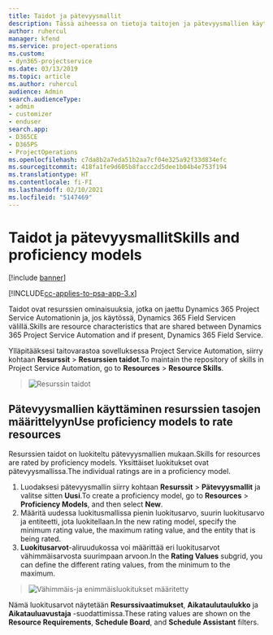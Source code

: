 ```yaml
---
title: Taidot ja pätevyysmallit
description: Tässä aiheessa on tietoja taitojen ja pätevyysmallien käyttämisestä.
author: ruhercul
manager: kfend
ms.service: project-operations
ms.custom:
- dyn365-projectservice
ms.date: 03/13/2019
ms.topic: article
ms.author: ruhercul
audience: Admin
search.audienceType:
- admin
- customizer
- enduser
search.app:
- D365CE
- D365PS
- ProjectOperations
ms.openlocfilehash: c7da8b2a7eda51b2aa7cf04e325a92f33d834efc
ms.sourcegitcommit: 418fa1fe9d605b8faccc2d5dee1b04b4e753f194
ms.translationtype: HT
ms.contentlocale: fi-FI
ms.lasthandoff: 02/10/2021
ms.locfileid: "5147469"
---
```

# <a name="skills-and-proficiency-models"></a><span data-ttu-id="f2cbd-103">Taidot ja pätevyysmallit</span><span class="sxs-lookup"><span data-stu-id="f2cbd-103">Skills and proficiency models</span></span>

[!include [banner](../includes/psa-now-project-operations.md)]

[!INCLUDE[cc-applies-to-psa-app-3.x](../includes/cc-applies-to-psa-app-3x.md)]

<span data-ttu-id="f2cbd-104">Taidot ovat resurssien ominaisuuksia, jotka on jaettu Dynamics 365 Project Service Automationin ja, jos käytössä, Dynamics 365 Field Servicen välillä.</span><span class="sxs-lookup"><span data-stu-id="f2cbd-104">Skills are resource characteristics that are shared between Dynamics 365 Project Service Automation and if present, Dynamics 365 Field Service.</span></span> 

<span data-ttu-id="f2cbd-105">Ylläpitääksesi taitovarastoa sovelluksessa Project Service Automation, siirry kohtaan **Resurssit** \> **Resurssien taidot**.</span><span class="sxs-lookup"><span data-stu-id="f2cbd-105">To maintain the repository of skills in Project Service Automation, go to **Resources** \> **Resource Skills**.</span></span> 

> ![Resurssin taidot](media/Resource-Management-image84.png)

## <a name="use-proficiency-models-to-rate-resources"></a><span data-ttu-id="f2cbd-107">Pätevyysmallien käyttäminen resurssien tasojen määrittelyyn</span><span class="sxs-lookup"><span data-stu-id="f2cbd-107">Use proficiency models to rate resources</span></span>

<span data-ttu-id="f2cbd-108">Resurssien taidot on luokiteltu pätevyysmallien mukaan.</span><span class="sxs-lookup"><span data-stu-id="f2cbd-108">Skills for resources are rated by proficiency models.</span></span> <span data-ttu-id="f2cbd-109">Yksittäiset luokitukset ovat pätevyysmallissa.</span><span class="sxs-lookup"><span data-stu-id="f2cbd-109">The individual ratings are in a proficiency model.</span></span> 

1. <span data-ttu-id="f2cbd-110">Luodaksesi pätevyysmallin siirry kohtaan **Resurssit** \> **Pätevyysmallit** ja valitse sitten **Uusi**.</span><span class="sxs-lookup"><span data-stu-id="f2cbd-110">To create a proficiency model, go to **Resources** \> **Proficiency Models**, and then select **New**.</span></span>
2. <span data-ttu-id="f2cbd-111">Määritä uudessa luokitusmallissa pienin luokitusarvo, suurin luokitusarvo ja entiteetti, jota luokitellaan.</span><span class="sxs-lookup"><span data-stu-id="f2cbd-111">In the new rating model, specify the minimum rating value, the maximum rating value, and the entity that is being rated.</span></span>
3. <span data-ttu-id="f2cbd-112">**Luokitusarvot**-aliruudukossa voi määrittää eri luokitusarvot vähimmäisarvosta suurimpaan arvoon.</span><span class="sxs-lookup"><span data-stu-id="f2cbd-112">In the **Rating Values** subgrid, you can define the different rating values, from the minimum to the maximum.</span></span>

> ![Vähimmäis-ja enimmäisluokitukset määritetty](media/Resource-Management-image85.png)

<span data-ttu-id="f2cbd-114">Nämä luokitusarvot näytetään **Resurssivaatimukset**, **Aikataulutaulukko** ja **Aikatauluavustaja** -suodattimissa.</span><span class="sxs-lookup"><span data-stu-id="f2cbd-114">These rating values are shown on the **Resource Requirements**, **Schedule Board**, and **Schedule Assistant** filters.</span></span>
